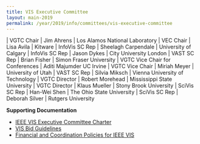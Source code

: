 ```yaml
---
title: VIS Executive Committee
layout: main-2019
permalink: /year/2019/info/committees/vis-executive-committee
---
```


| VGTC Chair | Jim Ahrens | Los Alamos National Laboratory
| VEC Chair | Lisa Avila | Kitware
| InfoVis SC Rep | Sheelagh Carpendale | University of Calgary
| InfoVis SC Rep | Jason Dykes | City University London
| VAST SC Rep | Brian Fisher | Simon Fraser University
| VGTC Vice Chair for Conferences | Aditi Majumder UC Irvine
| VGTC Vice Chair | Miriah Meyer | University of Utah
| VAST SC Rep | Silvia Miksch | Vienna University of Technology
| VGTC Director | Robert Morehead | Mississippi State University
| VGTC Director | Klaus Mueller | Stony Brook University
| SciVis SC Rep | Han-Wei Shen | The Ohio State University
| SciVis SC Rep | Deborah Silver | Rutgers University


**Supporting Documentation**

* [IEEE VIS Executive Committee Charter](/attachments/vec_charter_150310.pdf)
* [VIS Bid Guidelines](http://ieeevis.org/governance/bids)
* [Financial and Coordination Policies for IEEE VIS](http://ieeevis.org/governance/coordination)

 

